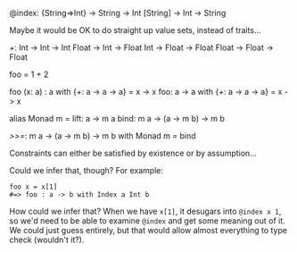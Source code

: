@index: 
  {String=>Int} -> String -> Int
  [String] -> Int -> String


Maybe it would be OK to do straight up value sets, instead of traits...


_+_: 
  Int -> Int -> Int
  Float -> Int -> Float
  Int -> Float -> Float
  Float -> Float -> Float

foo = 1 + 2

foo (x: a) : a with {_+_: a -> a -> a} = x -> x
foo: a -> a with {_+_: a -> a -> a} = x -> x

alias Monad m =
  lift: a -> m a
  bind: m a -> (a -> m b) -> m b

_>>=_: m a -> (a -> m b) -> m b with Monad m = bind

Constraints can either be satisfied by existence or by assumption...

Could we infer that, though? For example:

```
foo x = x[1]
#=> foo : a -> b with Index a Int b
```

How could we infer that? When we have `x[1]`, it desugars into `@index x 1`, so we'd need to be able to examine `@index` and get some meaning out of it. We could just guess entirely, but that would allow almost everything to type check (wouldn't it?). 
